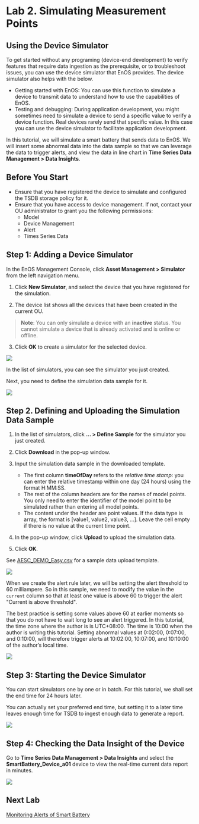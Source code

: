 # Lab 2. Simulating Measurement Points

##  Using the Device Simulator
To get started without any programing (device-end development) to verify features that require data ingestion as the prerequisite, or to troubleshoot issues, you can use the device simulator that EnOS provides. The device simulator also helps with the below.

- Getting started with EnOS: You can use this function to simulate a device to transmit data to understand how to use the capabilities of EnOS.
- Testing and debugging: During application development, you might sometimes need to simulate a device to send a specific value to verify a device function. Real devices rarely send that specific value. In this case you can use the device simulator to facilitate application development.

In this tutorial, we will simulate a smart battery that sends data to EnOS. We will insert some abnormal data into the data sample so that we can leverage the data to trigger alerts, and view the data in line chart in **Time Series Data Management > Data Insights**.

## Before You Start

- Ensure that you have registered the device to simulate and configured the TSDB storage policy for it.
- Ensure that you have access to device management. If not, contact your OU administrator to grant you the following permissions:
    - Model
    - Device Management
    - Alert
    - Times Series Data

## Step 1: Adding a Device Simulator

In the EnOS Management Console, click **Asset Management > Simulator** from the left navigation menu.

1. Click **New Simulator**, and select the device that you have registered for the simulation.

2. The device list shows all the devices that have been created in the current OU. 

> **Note**: You can only simulate a device with an **inactive** status. You cannot simulate a device that is already activated and is online or offline.

3. Click **OK** to create a simulator for the selected device.

![](media/simulator_add_new.png)

In the list of simulators, you can see the simulator you just created. 

Next, you need to define the simulation data sample for it.

![](media/simulator.png)

## Step 2. Defining and Uploading the Simulation Data Sample

1. In the list of simulators, click **... > Define Sample** for the simulator you just created.

2. Click **Download** in the pop-up window.

3. Input the simulation data sample in the downloaded template.
    
    - The first column **timeOfDay** refers to the _relative time stamp_: you can enter the relative timestamp within one day (24 hours) using the format H:MM:SS.    
    - The rest of the column headers are for the names of model points. You only need to enter the identifier of the model point to be simulated rather than entering all model points.     
    - The content under the header are point values. If the data type is array, the format is [value1, value2, value3, ...]. Leave the cell empty if there is no value at the current time point.

4. In the pop-up window, click **Upload** to upload the simulation data.

5. Click **OK**.

See [AESC_DEMO_Easy.csv](media/AESC_DEMO_Easy.csv) for a sample data upload template.

![](media/upload.png)

When we create the alert rule later, we will be setting the alert threshold to 60 milliampere. So in this sample, we need to modify the value in the `current` column so that at least one value is above 60 to trigger the alert "Current is above threshold".

The best practice is setting some values above 60 at earlier moments so that you do not have to wait long to see an alert triggered. In this tutorial, the time zone where the author is is UTC+08:00. The time is 10:00 when the author is writing this tutorial. Setting abnormal values at 0:02:00, 0:07:00, and 0:10:00, will therefore trigger alerts at 10:02:00, 10:07:00, and 10:10:00 of the author’s local time.

![](media/sim_data.png)

## Step 3: Starting the Device Simulator

You can start simulators one by one or in batch. For this tutorial, we shall set the end time for 24 hours later.

You can actually set your preferred end time, but setting it to a later time leaves enough time for TSDB to ingest enough data to generate a report.

![](media/simulator_start.png)

## Step 4: Checking the Data Insight of the Device

Go to **Time Series Data Management > Data Insights** and select the **SmartBattery_Device_a01** device to view the real-time current data report in minutes.

![](media/data_insight.png)

## Next Lab

[Monitoring Alerts of Smart Battery](302-3_monitoring_alerts_of_device.md)

